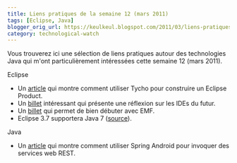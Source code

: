 ```yaml
---
title: Liens pratiques de la semaine 12 (mars 2011)
tags: [Eclipse, Java]
blogger_orig_url: https://keulkeul.blogspot.com/2011/03/liens-pratiques-de-la-semaine_27.html
category: technological-watch
---
```


Vous trouverez ici une sélection de liens pratiques autour des technologies Java qui m'ont particulièrement intéressées cette semaine 12 (mars 2011).

Eclipse  

* Un [article](http://holistictendencies.wordpress.com/2011/03/18/building-an-eclipse-product-with-maven-and-tycho/) qui montre comment utiliser Tycho pour construire un Eclipse Product.
* Un [billet](http://developpef.blogspot.com/2011/03/quand-les-ides-deviendront-plus.html) intéressant qui présente une réflexion sur les IDEs du futur.
* Un [billet](http://eclipsesource.com/blogs/2011/03/22/what-every-eclipse-developer-should-know-about-emf-part-1/) qui permet de bien débuter avec EMF.
* Eclipse 3.7 supportera Java 7 ([source](http://www.infoworld.com/d/application-development/eclipse-rekindles-java-relationship-833)).

Java  

* Un [article](http://blog.zenika.com/index.php?post/2011/03/12/Un-client-Rest-pour-Android-avec-Spring-Android) qui montre comment utiliser Spring Android pour invoquer des services web REST.